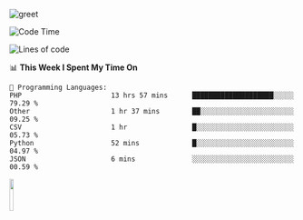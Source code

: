 ![greet](https://user-images.githubusercontent.com/44234583/146624354-9d461392-3676-4e7a-b12f-debc7319f53b.gif) 


<!--START_SECTION:waka-->
![Code Time](http://img.shields.io/badge/Code%20Time-720%20hrs%2018%20mins-blue)

![Lines of code](https://img.shields.io/badge/From%20Hello%20World%20I%27ve%20Written-10.7%20million%20lines%20of%20code-blue)

📊 **This Week I Spent My Time On** 

```text
💬 Programming Languages: 
PHP                      13 hrs 57 mins      ████████████████████░░░░░   79.29 % 
Other                    1 hr 37 mins        ██░░░░░░░░░░░░░░░░░░░░░░░   09.25 % 
CSV                      1 hr                █░░░░░░░░░░░░░░░░░░░░░░░░   05.73 % 
Python                   52 mins             █░░░░░░░░░░░░░░░░░░░░░░░░   04.97 % 
JSON                     6 mins              ░░░░░░░░░░░░░░░░░░░░░░░░░   00.59 % 
```


<!--END_SECTION:waka-->
<img src="https://user-images.githubusercontent.com/44234583/191059235-95ebfce1-7fc7-4eee-baff-214d902e7c18.gif" width="12%"/>

